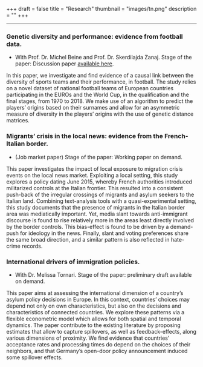 +++ 
draft = false
title = "Research"
thumbnail = "images/tn.png"
description = ""
+++

---------------------------
### Genetic diversity and performance: evidence from football data.
* With Prof. Dr. Michel Beine and Prof. Dr. Skerdilajda Zanaj. 
Stage of the paper: Discussion paper [available here](https://www.cesifo.org/en/publikationen/2021/working-paper/genetic-diversity-and-performance-evidence-fooball-data). 

In this paper, we investigate and find evidence of a causal link between the diversity of sports teams and their performance, in football. The study relies on a
novel dataset of national football teams of European countries participating in the EUROs and the World Cup, in the qualification and the final stages, from 1970 to 2018. We make use of an algorithm to predict the players’ origins based on their surnames and allow for an asymmetric measure of diversity in the players’ origins with the use of genetic distance matrices.


### Migrants’ crisis in the local news: evidence from the French-Italian border.
* (Job market paper) Stage of the paper: Working paper on demand. 

This paper investigates the impact of local exposure to migration crisis events on the local news market. Exploiting a local setting, this study explores a policy dating June 2015, whereby French authorities introduced militarized controls at the Italian frontier.
This resulted into a consistent push-back of the irregular crossings of migrants and asylum seekers to the Italian land. Combining text-analysis tools with a quasi-experimental setting, this study documents that the presence of migrants in the Italian border area was mediatically important. Yet, media slant towards anti-immigrant discourse is found to rise relatively more in the areas least directly involved by the border controls. This bias-effect is found to be driven by a demand-push for ideology in the news. Finally, slant and voting preferences share the same broad direction, and a similar pattern is also reflected in hate-crime records.

### International drivers of immigration policies. 
* With Dr. Melissa Tornari.
Stage of the paper: preliminary draft available on demand. 

This paper aims at assessing the international dimension of a country’s asylum policy decisions in Europe. In this context, countries’ choices may depend not only on own characteristics, but also on the decisions and characteristics of connected countries. We explore
these patterns via a flexible econometric model which allows for both spatial and temporal dynamics. The paper contribute to the existing literature by proposing estimates that allow to capture spillovers, as well as
feedback-effects, along various dimensions of proximity. We find evidence that countries’ acceptance rates and processing times do depend on the choices of their neighbors, and that Germany’s open-door policy
announcement induced some spillover effects.